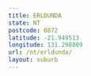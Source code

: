 ```yaml
---
title: ERLDUNDA
state: NT
postcode: 0872
latitude: -21.949513
longitude: 131.298809
url: /nt/erldunda/
layout: suburb
---
```

